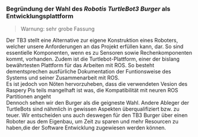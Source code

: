 ### Begründung der Wahl des *Robotis TurtleBot3 Burger* als Entwicklungsplattform
> Warnung: sehr grobe Fassung

Der TB3 stellt eine Alternative zur eigene Konstruktion eines Roboters, welcher unsere Anforderungen an das Projekt erfüllen kann, dar. So sind essentielle Komponenten, wenn es zu Sensoren sowie Rechenkomponenten kommt, vorhanden. Zudem ist die Turtlebot-Plattform, einer der bislang bewährtesten Plattform für das Arbeiten mit ROS. So besteht dementsprechen ausfürliche Dokumentation der Funtionsweise des Systems und seiner Zusammenarbeit mit ROS.  
Es ist jedoch von Nöten hervorzuheben, dass die verwendeten Vesion des Raspery Pis teils mangelhaft ist was, die Kompatibilität mit neuren ROS Partitionen angeht   
Dennoch sehen wir den Burger als die geigneste Wahl. Andere Ableger der TurtleBots sind nähmlich in gewissen Aspekten überqualifiziert bzw. zu teuer.
Wir entscheiden uns auch deswegen für den TB3 Burger über einen Roboter aus dem Eigenbau, um Zeit zu sparen und mehr Resourcen zu haben,die der Software Entwicklung zugewiesen werden können.

